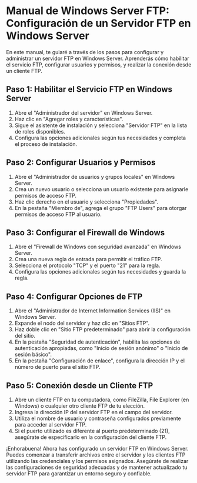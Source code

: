 # Manual de Windows Server FTP: Configuración de un Servidor FTP en Windows Server

En este manual, te guiaré a través de los pasos para configurar y administrar un servidor FTP en Windows Server. Aprenderás cómo habilitar el servicio FTP, configurar usuarios y permisos, y realizar la conexión desde un cliente FTP.

## Paso 1: Habilitar el Servicio FTP en Windows Server

1. Abre el "Administrador del servidor" en Windows Server.
2. Haz clic en "Agregar roles y características".
3. Sigue el asistente de instalación y selecciona "Servidor FTP" en la lista de roles disponibles.
4. Configura las opciones adicionales según tus necesidades y completa el proceso de instalación.

## Paso 2: Configurar Usuarios y Permisos

1. Abre el "Administrador de usuarios y grupos locales" en Windows Server.
2. Crea un nuevo usuario o selecciona un usuario existente para asignarle permisos de acceso FTP.
3. Haz clic derecho en el usuario y selecciona "Propiedades".
4. En la pestaña "Miembro de", agrega el grupo "FTP Users" para otorgar permisos de acceso FTP al usuario.

## Paso 3: Configurar el Firewall de Windows

1. Abre el "Firewall de Windows con seguridad avanzada" en Windows Server.
2. Crea una nueva regla de entrada para permitir el tráfico FTP.
3. Selecciona el protocolo "TCP" y el puerto "21" para la regla.
4. Configura las opciones adicionales según tus necesidades y guarda la regla.

## Paso 4: Configurar Opciones de FTP

1. Abre el "Administrador de Internet Information Services (IIS)" en Windows Server.
2. Expande el nodo del servidor y haz clic en "Sitios FTP".
3. Haz doble clic en "Sitio FTP predeterminado" para abrir la configuración del sitio.
4. En la pestaña "Seguridad de autenticación", habilita las opciones de autenticación apropiadas, como "Inicio de sesión anónimo" o "Inicio de sesión básico".
5. En la pestaña "Configuración de enlace", configura la dirección IP y el número de puerto para el sitio FTP.

## Paso 5: Conexión desde un Cliente FTP

1. Abre un cliente FTP en tu computadora, como FileZilla, File Explorer (en Windows) o cualquier otro cliente FTP de tu elección.
2. Ingresa la dirección IP del servidor FTP en el campo del servidor.
3. Utiliza el nombre de usuario y contraseña configurados previamente para acceder al servidor FTP.
4. Si el puerto utilizado es diferente al puerto predeterminado (21), asegúrate de especificarlo en la configuración del cliente FTP.

¡Enhorabuena! Ahora has configurado un servidor FTP en Windows Server. Puedes comenzar a transferir archivos entre el servidor y los clientes FTP utilizando las credenciales y los permisos asignados. Asegúrate de realizar las configuraciones de seguridad adecuadas y de mantener actualizado tu servidor FTP para garantizar un entorno seguro y confiable.
